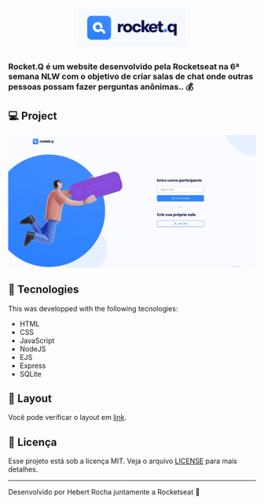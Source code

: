 <h1 align="center">
  <img alt="Rocket.Q" title="Rocket.Q" src="https://github.com/jakeliny/Rocket.Q/blob/main/.github/rocketq.png" width="220px" />
</h1>

### Rocket.Q é um website desenvolvido pela Rocketseat na 6ª semana NLW com o objetivo de criar salas de chat onde outras pessoas possam fazer perguntas anônimas.. 💰

## 💻 Project
<img alt="gif" src="https://github.com/Hebert324/Rocket.q/blob/main/gif/rocketq.gif">

## 🚀 Tecnologies

This was developped with the following tecnologies:

- HTML
- CSS
- JavaScript
- NodeJS
- EJS
- Express
- SQLite

## 🔖 Layout

Você pode verificar o layout em [link](https://www.figma.com/file/v3w1iRz1PUlN1iaUdnRl7K/Roquet.q-%2302-(Copy)?node-id=159%3A1143&viewport=-5165%2C-1035%2C1.6507904529571533). 

## :memo: Licença

Esse projeto está sob a licença MIT. Veja o arquivo [LICENSE](.github/LICENSE.md) para mais detalhes.

---

Desenvolvido por Hebert Rocha juntamente a Rocketseat :wave: 
